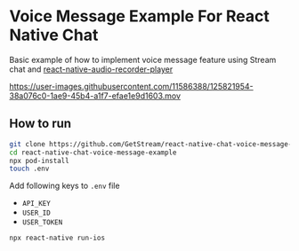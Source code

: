 # Voice Message Example For React Native Chat

Basic example of how to implement voice message feature using Stream chat and [react-native-audio-recorder-player](https://github.com/hyochan/react-native-audio-recorder-player)

https://user-images.githubusercontent.com/11586388/125821954-38a076c0-1ae9-45b4-a1f7-efae1e9d1603.mov

## How to run

```sh
git clone https://github.com/GetStream/react-native-chat-voice-message-example.git
cd react-native-chat-voice-message-example
npx pod-install
touch .env
```

Add following keys to `.env` file

- `API_KEY`
- `USER_ID`
- `USER_TOKEN`

```
npx react-native run-ios
```